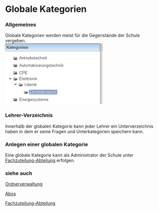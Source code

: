 # Globale Kategorien
###  Allgemeines 
Globale Kategorien werden meist für die Gegenstände der Schule vergeben. 
<br>![ClipCapIt-190125-111157.PNG](ClipCapIt-190125-111157.PNG)
###  Lehrer-Verzeichnis 
Innerhalb der globalen Kategorie kann jeder Lehrer ein Unterverzeichnis haben in dem er seine Fragen und Unterkategorien speichern kann.
###  Anlegen einer globalen Kategorie 
Eine globale Kategorie kann als Administrator der Schule unter [Fachzuteilung-Abteilung](../Fachzuteilung-Abteilung/index.md) erfolgen.

###  siehe auch 
[Ordnerverwaltung](../Ordnerverwaltung/index.md)

[Abos](../Abos/index.md)

[Fachzuteilung-Abteilung](../Fachzuteilung-Abteilung/index.md)

